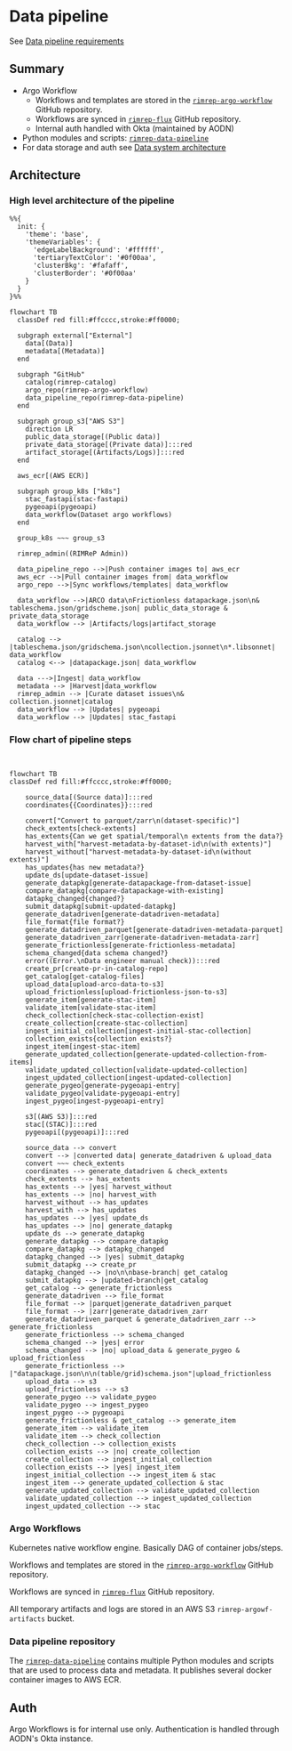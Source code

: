 # Data pipeline

See [Data pipeline requirements](../../requirements.md#data-pipeline)

## Summary

- Argo Workflow
  - Workflows and templates are stored in the [`rimrep-argo-workflow`](https://github.com/aodn/rimrep-argo-workflow/tree/main/workflows) GitHub repository.
  - Workflows are synced in [`rimrep-flux`](https://github.com/aodn/rimrep-flux) GitHub repository.
  - Internal auth handled with Okta (maintained by AODN)
- Python modules and scripts: [`rimrep-data-pipeline`](https://github.com/aodn/rimrep-data-pipeline)
- For data storage and auth see [Data system architecture](data-system.md)

## Architecture

### High level architecture of the pipeline

```mermaid
%%{
  init: {
    'theme': 'base',
    'themeVariables': {
      'edgeLabelBackground': '#ffffff',
      'tertiaryTextColor': '#0f00aa',
      'clusterBkg': '#fafaff',
      'clusterBorder': '#0f00aa'
    }
  }
}%%

flowchart TB
  classDef red fill:#ffcccc,stroke:#ff0000;

  subgraph external["External"]
    data[(Data)]
    metadata[(Metadata)]
  end

  subgraph "GitHub"
    catalog(rimrep-catalog)
    argo_repo(rimrep-argo-workflow)
    data_pipeline_repo(rimrep-data-pipeline)
  end

  subgraph group_s3["AWS S3"]
    direction LR
    public_data_storage[(Public data)]
    private_data_storage[(Private data)]:::red
    artifact_storage[(Artifacts/Logs)]:::red
  end

  aws_ecr[(AWS ECR)]

  subgraph group_k8s ["k8s"]
    stac_fastapi(stac-fastapi)
    pygeoapi(pygeoapi)
    data_workflow(Dataset argo workflows)
  end

  group_k8s ~~~ group_s3

  rimrep_admin((RIMReP Admin))

  data_pipeline_repo -->|Push container images to| aws_ecr
  aws_ecr -->|Pull container images from| data_workflow
  argo_repo -->|Sync workflows/templates| data_workflow

  data_workflow -->|ARCO data\nFrictionless datapackage.json\n& tableschema.json/gridscheme.json| public_data_storage & private_data_storage
  data_workflow --> |Artifacts/logs|artifact_storage

  catalog --> |tableschema.json/gridschema.json\ncollection.jsonnet\n*.libsonnet| data_workflow
  catalog <--> |datapackage.json| data_workflow

  data --->|Ingest| data_workflow
  metadata --> |Harvest|data_workflow
  rimrep_admin --> |Curate dataset issues\n& collection.jsonnet|catalog
  data_workflow --> |Updates| pygeoapi
  data_workflow --> |Updates| stac_fastapi

```

### Flow chart of pipeline steps
```mermaid


flowchart TB
classDef red fill:#ffcccc,stroke:#ff0000;

    source_data[(Source data)]:::red
    coordinates{{Coordinates}}:::red
    
    convert["Convert to parquet/zarr\n(dataset-specific)"]
    check_extents[check-extents]
    has_extents{Can we get spatial/temporal\n extents from the data?}
    harvest_with["harvest-metadata-by-dataset-id\n(with extents)"]
    harvest_without["harvest-metadata-by-dataset-id\n(without extents)"]
    has_updates{has new metadata?}
    update_ds[update-dataset-issue]
    generate_datapkg[generate-datapackage-from-dataset-issue]
    compare_datapkg[compare-datapackage-with-existing]
    datapkg_changed{changed?}
    submit_datapkg[submit-updated-datapkg]
    generate_datadriven[generate-datadriven-metadata]
    file_format{file format?}
    generate_datadriven_parquet[generate-datadriven-metadata-parquet]
    generate_datadriven_zarr[generate-datadriven-metadata-zarr]
    generate_frictionless[generate-frictionless-metadata]
    schema_changed{data schema changed?}
    error((Error.\nData engineer manual check)):::red
    create_pr[create-pr-in-catalog-repo]
    get_catalog[get-catalog-files]
    upload_data[upload-arco-data-to-s3]
    upload_frictionless[upload-frictionless-json-to-s3]
    generate_item[generate-stac-item]
    validate_item[validate-stac-item]
    check_collection[check-stac-collection-exist]
    create_collection[create-stac-collection]
    ingest_initial_collection[ingest-initial-stac-collection]
    collection_exists{collection exists?}
    ingest_item[ingest-stac-item]
    generate_updated_collection[generate-updated-collection-from-items]
    validate_updated_collection[validate-updated-collection]
    ingest_updated_collection[ingest-updated-collection]
    generate_pygeo[generate-pygeoapi-entry]
    validate_pygeo[validate-pygeoapi-entry]
    ingest_pygeo[ingest-pygeoapi-entry]

    s3[(AWS S3)]:::red
    stac[(STAC)]:::red
    pygeoapi[(pygeoapi)]:::red

    source_data --> convert
    convert --> |converted data| generate_datadriven & upload_data
    convert ~~~ check_extents
    coordinates --> generate_datadriven & check_extents
    check_extents --> has_extents
    has_extents --> |yes| harvest_without
    has_extents --> |no| harvest_with
    harvest_without --> has_updates
    harvest_with --> has_updates
    has_updates --> |yes| update_ds
    has_updates --> |no| generate_datapkg
    update_ds --> generate_datapkg
    generate_datapkg --> compare_datapkg
    compare_datapkg --> datapkg_changed
    datapkg_changed --> |yes| submit_datapkg
    submit_datapkg --> create_pr
    datapkg_changed --> |no\n\nbase-branch| get_catalog
    submit_datapkg --> |updated-branch|get_catalog
    get_catalog --> generate_frictionless
    generate_datadriven --> file_format
    file_format --> |parquet|generate_datadriven_parquet
    file_format --> |zarr|generate_datadriven_zarr
    generate_datadriven_parquet & generate_datadriven_zarr --> generate_frictionless
    generate_frictionless --> schema_changed
    schema_changed --> |yes| error
    schema_changed --> |no| upload_data & generate_pygeo & upload_frictionless
    generate_frictionless --> |"datapackage.json\n\n(table/grid)schema.json"|upload_frictionless
    upload_data --> s3
    upload_frictionless --> s3
    generate_pygeo --> validate_pygeo
    validate_pygeo --> ingest_pygeo
    ingest_pygeo --> pygeoapi
    generate_frictionless & get_catalog --> generate_item
    generate_item --> validate_item
    validate_item --> check_collection
    check_collection --> collection_exists
    collection_exists --> |no| create_collection
    create_collection --> ingest_initial_collection
    collection_exists --> |yes| ingest_item
    ingest_initial_collection --> ingest_item & stac
    ingest_item --> generate_updated_collection & stac
    generate_updated_collection --> validate_updated_collection
    validate_updated_collection --> ingest_updated_collection
    ingest_updated_collection --> stac

```

### Argo Workflows

Kubernetes native workflow engine. Basically DAG of container jobs/steps.

Workflows and templates are stored in the [`rimrep-argo-workflow`](https://github.com/aodn/rimrep-argo-workflow/tree/main/workflows) GitHub repository.

Workflows are synced in [`rimrep-flux`](https://github.com/aodn/rimrep-flux) GitHub repository.

All temporary artifacts and logs are stored in an AWS S3 `rimrep-argowf-artifacts` bucket.

### Data pipeline repository

The [`rimrep-data-pipeline`](https://github.com/aodn/rimrep-data-pipeline) contains multiple Python modules and scripts that are used to process data and metadata. It publishes several docker container images to AWS ECR.

## Auth

Argo Workflows is for internal use only. Authentication is handled through AODN's Okta instance.
